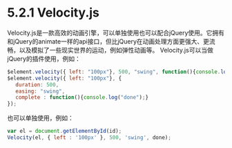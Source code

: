 <!--
 * @Author: zhanglingdi
 * @Date: 2019-12-04 14:04:49
 * @Email: 980583728@qq.com
 * @Company: Sinovatio
 * @version: v0.0.1
 * @LastEditors: zhanglingdi
 * @LastEditTime: 2019-12-04 14:43:21
 * @Description: test
 -->
# 5.2.1 Velocity.js

Velocity.js是一款高效的动画引擎，可以单独使用也可以配合jQuery使用。它拥有和jQuery的animate一样的api接口，但比jQuery在动画处理方面更强大、更流畅，以及模拟了一些现实世界的运动，例如弹性动画等。
Velocity.js可以当做jQuery的插件使用，例如：

```javascript
$element.velocity({ left: "100px"}, 500, "swing", function(){console.log("done")});
$element.velocity({ left: "100px"}, { 
　 duration: 500,　
 　easing: "swing", 
　 complete : function(){console.log("done");}
});
```

也可以单独使用，例如：

```javascript
var el = document.getElementById(id);
Velocity(el, { left : '100px' }, 500, 'swing', done);
```
